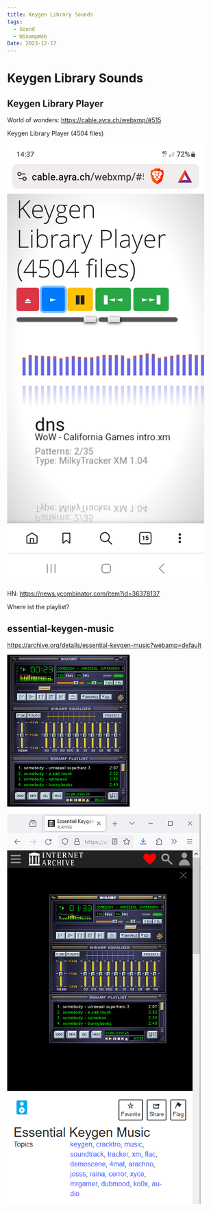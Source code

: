 ```yaml
---
title: Keygen Library Sounds
tags:
  - Sound
  - WinampWeb
Date: 2023-12-17
---
```


# Keygen Library Sounds

## Keygen Library Player
World of wonders:
<https://cable.ayra.ch/webxmp/#515>

Keygen Library Player (4504 files)

![](../_asset/Screenshot_20231217_143712_Brave.jpg)

HN: <https://news.ycombinator.com/item?id=36378137>

Where ist the playlist? 

## essential-keygen-music

<https://archive.org/details/essential-keygen-music?webamp=default>

![](../_asset/20231219172353_winampWeb.png)

![](../_asset/20231219172518_internetArchiveWinamp.png)

